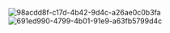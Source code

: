 ![98acdd8f-c17d-4b42-9d4c-a26ae0c0b3fa](https://github.com/user-attachments/assets/6df02ab4-37f9-415c-9bec-33bf4ae3278e)
![691ed990-4799-4b01-91e9-a63fb5799d4c](https://github.com/user-attachments/assets/be16d504-ceaa-4223-ae70-1e6c51b3a009)

